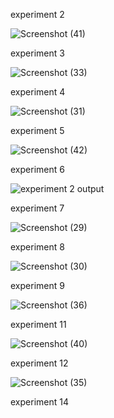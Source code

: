 experiment 2


![Screenshot (41)](https://user-images.githubusercontent.com/113325376/216273126-f122466e-b98a-4c87-899d-111549ceeaef.png)




experiment 3


![Screenshot (33)](https://user-images.githubusercontent.com/113325376/216055832-1c0643e9-28be-4c51-a2ab-d6a37dba9357.png)



experiment 4

![Screenshot (31)](https://user-images.githubusercontent.com/113325376/216054903-96dd9707-2df3-43de-b8ac-c61e55ed3450.png)



experiment 5


![Screenshot (42)](https://user-images.githubusercontent.com/113325376/216273286-e0dc906f-d7ea-4a50-9058-753658e31ffe.png)




experiment 6


![experiment 2 output](https://user-images.githubusercontent.com/113325376/216052361-531f1c61-a630-4032-a6bb-af62d7227124.png)



experiment 7

![Screenshot (29)](https://user-images.githubusercontent.com/113325376/216053332-f2b93428-6344-4c7a-8a11-78d515e6c7c8.png)



experiment 8


![Screenshot (30)](https://user-images.githubusercontent.com/113325376/216053901-abdf2925-7880-4038-9242-d93980f46edc.png)


experiment 9



![Screenshot (36)](https://user-images.githubusercontent.com/113325376/216273963-5c5507ab-18c5-4339-b3ca-5f9fa5c56c5b.png)



experiment 11


![Screenshot (40)](https://user-images.githubusercontent.com/113325376/216274511-855a25b4-014a-433d-9df3-63da9e9b28c6.png)



experiment 12


![Screenshot (35)](https://user-images.githubusercontent.com/113325376/216274732-d6200020-cdbf-4ff4-ba00-82f878bc8b24.png)


experiment 14




